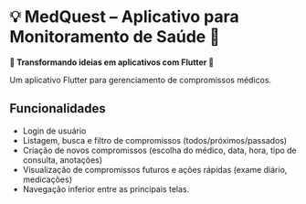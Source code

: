 # 💡 MedQuest – Aplicativo para Monitoramento de Saúde 🏥
**🚀 Transformando ideias em aplicativos com Flutter 🎨**

Um aplicativo Flutter para gerenciamento de compromissos médicos.

## Funcionalidades

- Login de usuário
- Listagem, busca e filtro de compromissos (todos/próximos/passados)
- Criação de novos compromissos (escolha do médico, data, hora, tipo de consulta, anotações)
- Visualização de compromissos futuros e ações rápidas (exame diário, medicações)
- Navegação inferior entre as principais telas.
